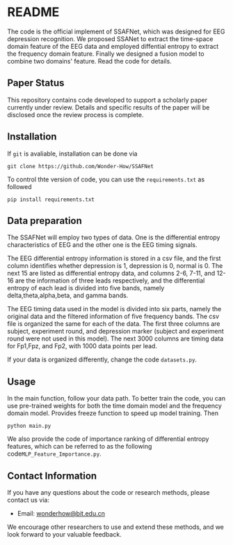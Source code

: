 # README

The code is the official implement of SSAFNet, which was designed for EEG depression recognition. We proposed SSANet to extract the time-space domain feature of the EEG data and employed diffential entropy to extract the frequency domain feature. Finally we designed a fusion model to combine two domains' feature. Read the code for details.

## Paper Status
This repository contains code developed to support a scholarly paper currently under review. Details and specific results of the paper will be disclosed once the review process is complete.

## Installation
If `git` is avaliable, installation can be done via
```
git clone https://github.com/Wonder-How/SSAFNet
```

To control thte version of code, you can use the `requirements.txt` as followed

```
pip install requirements.txt
```

## Data preparation

The SSAFNet will employ two types of data. One is the differential entropy characteristics of EEG and the other one is the EEG timing signals. 

The EEG differential entropy information is stored in a csv file, and the first column identifies whether depression is 1, depression is 0, normal is 0. The next 15 are listed as differential entropy data, and columns 2-6, 7-11, and 12-16 are the information of three leads respectively, and the differential entropy of each lead is divided into five bands, namely delta,theta,alpha,beta, and gamma bands.

The EEG timing data used in the model is divided into six parts, namely the original data and the filtered information of five frequency bands. The csv file is organized the same for each of the data. The first three columns are subject, experiment round, and depression marker (subject and experiment round were not used in this model). The next 3000 columns are timing data for Fp1,Fpz, and Fp2, with 1000 data points per lead.

If your data is organized differently, change the code `datasets.py`.

## Usage

In the main function, follow your data path. To better train the code, you can use pre-trained weights for both the time domain model and the frequency domain model. Provides freeze function to speed up model training. Then

```
python main.py
```

We also provide the code of importance ranking of differential entropy features, which can be referred to as the following code`MLP_Feature_Importance.py`.

## Contact Information

If you have any questions about the code or research methods, please contact us via:

- Email: [wonderhow@bit.edu.cn](mailto:wonderhow@bit.edu.cn)

We encourage other researchers to use and extend these methods, and we look forward to your valuable feedback.
